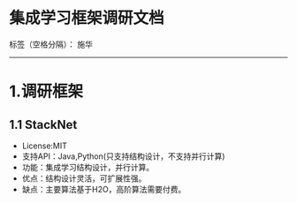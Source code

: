 # 集成学习框架调研文档

标签（空格分隔）： 施华

---

# **1.调研框架**
## **1.1 StackNet**
+ License:MIT
+ 支持API：Java,Python(只支持结构设计，不支持并行计算)
+ 功能：集成学习结构设计，并行计算。
+ 优点：结构设计灵活，可扩展性强。
+ 缺点：主要算法基于H2O，高阶算法需要付费。



